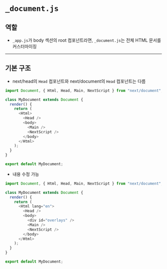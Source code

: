 # `_document.js`

## 역할

- `_app.js`가 body 섹션의 root 컴포넌트라면, `_document.js`는 전체 HTML 문서를 커스터마이징

---

## 기본 구조

- next/head의 `Head` 컴포넌트와 next/document의 `Head` 컴포넌트는 다름

```js
import Document, { Html, Head, Main, NextScript } from "next/document";

class MyDocument extends Document {
  render() {
    return (
      <Html>
        <Head />
        <body>
          <Main />
          <NextScript />
        </body>
      </Html>
    );
  }
}

export default MyDocument;
```

- 내용 수정 가능

```js
import Document, { Html, Head, Main, NextScript } from "next/document";

class MyDocument extends Document {
  render() {
    return (
      <Html lang="en">
        <Head />
        <body>
          <div id="overlays" />
          <Main />
          <NextScript />
        </body>
      </Html>
    );
  }
}

export default MyDocument;
```
